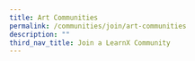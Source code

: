 ```yaml
---
title: Art Communities
permalink: /communities/join/art-communities
description: ""
third_nav_title: Join a LearnX Community
---
```

